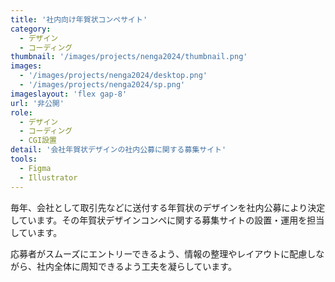 ```yaml
---
title: '社内向け年賀状コンペサイト'
category:
  - デザイン
  - コーディング
thumbnail: '/images/projects/nenga2024/thumbnail.png'
images:
  - '/images/projects/nenga2024/desktop.png'
  - '/images/projects/nenga2024/sp.png'
imageslayout: 'flex gap-8'
url: '非公開'
role:
  - デザイン
  - コーディング
  - CGI設置
detail: '会社年賀状デザインの社内公募に関する募集サイト'
tools:
  - Figma
  - Illustrator
---
```


毎年、会社として取引先などに送付する年賀状のデザインを社内公募により決定しています。その年賀状デザインコンペに関する募集サイトの設置・運用を担当しています。

応募者がスムーズにエントリーできるよう、情報の整理やレイアウトに配慮しながら、社内全体に周知できるよう工夫を凝らしています。
